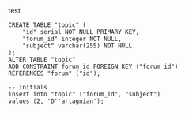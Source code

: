 test
<link rel="stylesheet" href="/css/atom-one-dark.css">
<script src="//cdnjs.cloudflare.com/ajax/libs/highlight.js/9.13.1/highlight.min.js"></script>
<script src="/path/to/highlight.pack.js"></script>
<script>hljs.initHighlightingOnLoad();</script>

<pre><code class="html">CREATE TABLE "topic" (
    "id" serial NOT NULL PRIMARY KEY,
    "forum_id" integer NOT NULL,
    "subject" varchar(255) NOT NULL
);
ALTER TABLE "topic"
ADD CONSTRAINT forum_id FOREIGN KEY ("forum_id")
REFERENCES "forum" ("id");

-- Initials
insert into "topic" ("forum_id", "subject")
values (2, 'D''artagnian');</code></pre>
